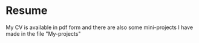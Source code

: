 # Resume

My CV is available in pdf form and there are also some mini-projects I have made in the file "My-projects"
